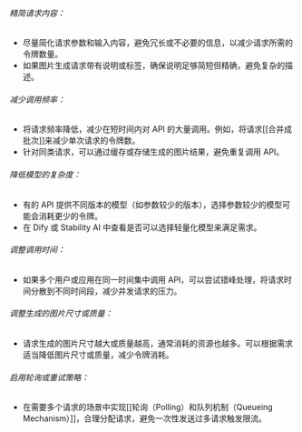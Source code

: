 ###### 精简请求内容：
   - 尽量简化请求参数和输入内容，避免冗长或不必要的信息，以减少请求所需的令牌数量。
   - 如果图片生成请求带有说明或标签，确保说明足够简短但精确，避免复杂的描述。

###### 减少调用频率：
   - 将请求频率降低，减少在短时间内对 API 的大量调用。例如，将请求[[合并成批次]]来减少单次请求的令牌数。
   - 针对同类请求，可以通过缓存或存储生成的图片结果，避免重复调用 API。
 
###### 降低模型的复杂度：
   - 有的 API 提供不同版本的模型（如参数较少的版本），选择参数较少的模型可能会消耗更少的令牌。
   - 在 Dify 或 Stability AI 中查看是否可以选择轻量化模型来满足需求。
 
###### 调整调用时间：
   - 如果多个用户或应用在同一时间集中调用 API，可以尝试错峰处理，将请求时间分散到不同时间段，减少并发请求的压力。

###### 调整生成的图片尺寸或质量：
   - 请求生成的图片尺寸越大或质量越高，通常消耗的资源也越多。可以根据需求适当降低图片尺寸或质量，减少令牌消耗。

###### 启用轮询或重试策略：
   - 在需要多个请求的场景中实现[[轮询（Polling）和队列机制（Queueing Mechanism）]]，合理分配请求，避免一次性发送过多请求触发限流。